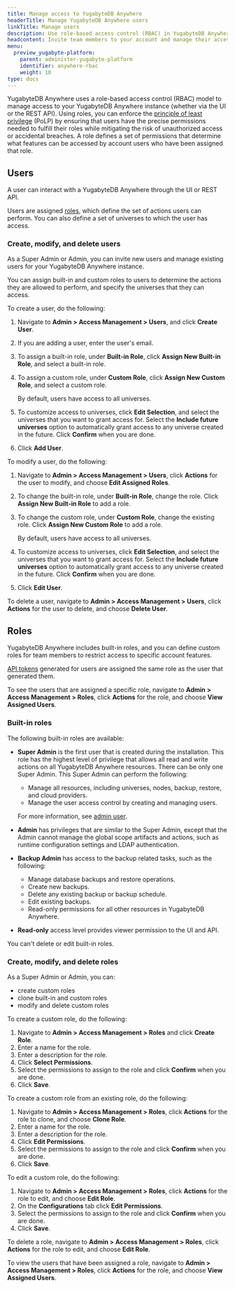 ```yaml
---
title: Manage access to YugabyteDB Anywhere
headerTitle: Manage YugabyteDB Anywhere users
linkTitle: Manage users
description: Use role-based access control (RBAC) in YugabyteDB Anywhere to manage users and roles.
headcontent: Invite team members to your account and manage their access
menu:
  preview_yugabyte-platform:
    parent: administer-yugabyte-platform
    identifier: anywhere-rbac
    weight: 10
type: docs
---
```


YugabyteDB Anywhere uses a role-based access control (RBAC) model to manage access to your YugabyteDB Anywhere instance (whether via the UI or the REST API). Using roles, you can enforce the [principle of least privilege](https://en.wikipedia.org/wiki/Principle_of_least_privilege) (PoLP) by ensuring that users have the precise permissions needed to fulfill their roles while mitigating the risk of unauthorized access or accidental breaches. A role defines a set of permissions that determine what features can be accessed by account users who have been assigned that role.

## Users

A user can interact with a YugabyteDB Anywhere through the UI or REST API.

Users are assigned [roles](#roles), which define the set of actions users can perform. You can also define a set of universes to which the user has access.

### Create, modify, and delete users

As a Super Admin or Admin, you can invite new users and manage existing users for your YugabyteDB Anywhere instance.

You can assign built-in and custom roles to users to determine the actions they are allowed to perform, and specify the universes that they can access.

To create a user, do the following:

1. Navigate to **Admin > Access Management > Users**, and click **Create User**.
1. If you are adding a user, enter the user's email.
1. To assign a built-in role, under **Built-in Role**, click **Assign New Built-in Role**, and select a built-in role.
1. To assign a custom role, under **Custom Role**, click **Assign New Custom Role**, and select a custom role.

    By default, users have access to all universes.

1. To customize access to universes, click **Edit Selection**, and select the universes that you want to grant access for. Select the **Include future universes** option to automatically grant access to any universe created in the future. Click **Confirm** when you are done.
1. Click **Add User**.

To modify a user, do the following:

1. Navigate to **Admin > Access Management > Users**, click **Actions** for the user to modify, and choose **Edit Assigned Roles**.
1. To change the built-in role, under **Built-in Role**, change the role. Click **Assign New Built-in Role** to add a role.
1. To change the custom role, under **Custom Role**, change the existing role. Click **Assign New Custom Role** to add a role.

    By default, users have access to all universes.

1. To customize access to universes, click **Edit Selection**, and select the universes that you want to grant access for. Select the **Include future universes** option to automatically grant access to any universe created in the future. Click **Confirm** when you are done.
1. Click **Edit User**.

To delete a user, navigate to **Admin > Access Management > Users**, click **Actions** for the user to delete, and choose **Delete User**.

## Roles

YugabyteDB Anywhere includes built-in roles, and you can define custom roles for team members to restrict access to specific account features.

[API tokens](../../anywhere-automation/) generated for users are assigned the same role as the user that generated them.

To see the users that are assigned a specific role, navigate to **Admin > Access Management > Roles**, click **Actions** for the role, and choose **View Assigned Users**.

### Built-in roles

The following built-in roles are available:

* **Super Admin** is the first user that is created during the installation. This role has the highest level of privilege that allows all read and write actions on all YugabyteDB Anywhere resources. There can be only one Super Admin. This Super Admin can perform the following:

  * Manage all resources, including universes, nodes, backup, restore, and cloud providers.
  * Manage the user access control by creating and managing users.

  For more information, see [admin user](../../configure-yugabyte-platform/create-admin-user/).

* **Admin** has privileges that are similar to the Super Admin, except that the Admin cannot manage the global scope artifacts and actions, such as runtime configuration settings and LDAP authentication.

* **Backup Admin** has access to the backup related tasks, such as the following:

  * Manage database backups and restore operations.
  * Create new backups.
  * Delete any existing backup or backup schedule.
  * Edit existing backups.
  * Read-only permissions for all other resources in YugabyteDB Anywhere.

* **Read-only** access level provides viewer permission to the UI and API.

You can't delete or edit built-in roles.

### Create, modify, and delete roles

As a Super Admin or Admin, you can:

* create custom roles
* clone built-in and custom roles
* modify and delete custom roles

To create a custom role, do the following:

1. Navigate to **Admin > Access Management > Roles** and click **Create Role**.
1. Enter a name for the role.
1. Enter a description for the role.
1. Click **Select Permissions**.
1. Select the permissions to assign to the role and click **Confirm** when you are done.
1. Click **Save**.

To create a custom role from an existing role, do the following:

1. Navigate to **Admin > Access Management > Roles**, click **Actions** for the role to clone, and choose **Clone Role**.
1. Enter a name for the role.
1. Enter a description for the role.
1. Click **Edit Permissions**.
1. Select the permissions to assign to the role and click **Confirm** when you are done.
1. Click **Save**.

To edit a custom role, do the following:

1. Navigate to **Admin > Access Management > Roles**, click **Actions** for the role to edit, and choose **Edit Role**.
1. On the **Configurations** tab click **Edit Permissions**.
1. Select the permissions to assign to the role and click **Confirm** when you are done.
1. Click **Save**.

To delete a role, navigate to **Admin > Access Management > Roles**, click **Actions** for the role to edit, and choose **Edit Role**.

To view the users that have been assigned a role, navigate to **Admin > Access Management > Roles**, click **Actions** for the role, and choose **View Assigned Users**.
